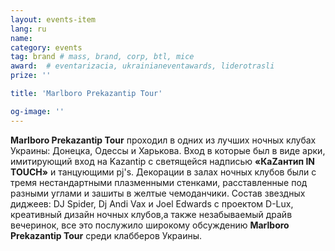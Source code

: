 ```yaml
---
layout: events-item
lang: ru
name: 
category: events
tag: brand # mass, brand, corp, btl, mice
award:  # eventarizacia, ukrainianeventawards, liderotrasli
prize: ''

title: 'Marlboro Prekazantip Tour'

og-image: ''
---
```


<b>Marlboro Prekazantip Tour</b> проходил в одних из лучших ночных клубах Украины: Донецка, Одессы и Харькова. Вход в которые был в виде арки, имитирующий вход на Kazantip c светящейся надписью <b>«КаZантип IN TOUCH»</b> и танцующими pj's. Декорации в залах ночных клубов были с тремя нестандартными плазменными стенками, расставленные под разными углами и зашиты в желтые чемоданчики.  Состав звездных диджеев: DJ Spider, Dj Andi Vax и Joel Edwards с проектом D-Lux, креативный дизайн ночных клубов,а также незабываемый драйв вечеринок, все это послужило широкому  обсуждению <b>Marlboro Prekazantip Tour</b>  среди клабберов Украины.
